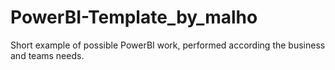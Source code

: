 # PowerBI-Template_by_malho

Short example of possible PowerBI work, performed according the business and teams needs.


